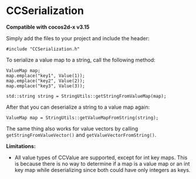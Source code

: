 # CCSerialization

**Compatible with cocos2d-x v3.15**

Simply add the files to your project and include the header:

```
#include "CCSerialization.h"
```

To serialize a value map to a string, call the following method:

```
ValueMap map;
map.emplace("key1", Value(1));
map.emplace("key2", Value(2));
map.emplace("key3", Value(3));
    
std::string string = StringUtils::getStringFromValueMap(map);
```

After that you can deserialize a string to a value map again:

```
ValueMap map = StringUtils::getValueMapFromString(string);
```

The same thing also works for value vectors by calling `getStringFromValueVector()` and `getValueVectorFromString()`.

**Limitations:**

* All value types of CCValue are supported, except for int key maps. This is because there is no way to determine if a map is a value map or an int key map while deserializing since both could have only integers as keys.

